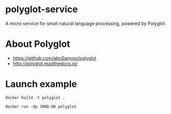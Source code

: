 # polyglot-service
A micro service for small natural language processing, powered by Polyglot.

# About Polyglot
- https://github.com/aboSamoor/polyglot
- http://polyglot.readthedocs.io/

# Launch example

`docker build -t polyglot .`

`docker run -dp 3000:80 polyglot`



